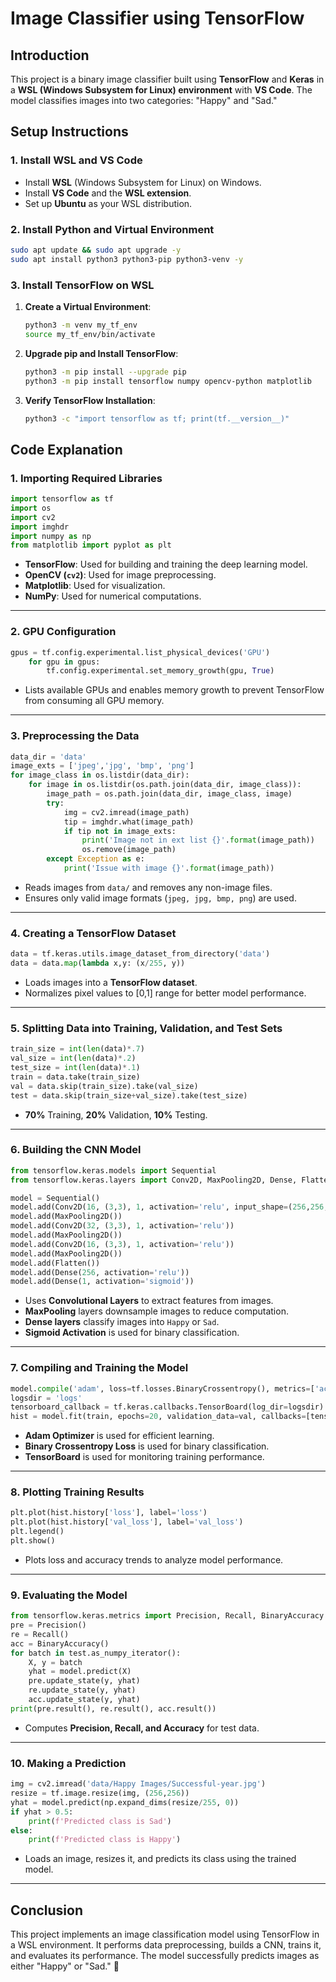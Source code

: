 # Image Classifier using TensorFlow

## Introduction
This project is a binary image classifier built using **TensorFlow** and **Keras** in a **WSL (Windows Subsystem for Linux) environment** with **VS Code**. The model classifies images into two categories: "Happy" and "Sad." 

## Setup Instructions
### 1. Install WSL and VS Code
- Install **WSL** (Windows Subsystem for Linux) on Windows.
- Install **VS Code** and the **WSL extension**.
- Set up **Ubuntu** as your WSL distribution.

### 2. Install Python and Virtual Environment
```bash
sudo apt update && sudo apt upgrade -y
sudo apt install python3 python3-pip python3-venv -y
```

### 3. Install TensorFlow on WSL
1. **Create a Virtual Environment**:
   ```bash
   python3 -m venv my_tf_env
   source my_tf_env/bin/activate
   ```
2. **Upgrade pip and Install TensorFlow**:
   ```bash
   python3 -m pip install --upgrade pip
   python3 -m pip install tensorflow numpy opencv-python matplotlib
   ```
3. **Verify TensorFlow Installation**:
   ```bash
   python3 -c "import tensorflow as tf; print(tf.__version__)"
   ```

## Code Explanation

### 1. **Importing Required Libraries**
```python
import tensorflow as tf
import os 
import cv2
import imghdr
import numpy as np
from matplotlib import pyplot as plt
```
- **TensorFlow**: Used for building and training the deep learning model.
- **OpenCV (`cv2`)**: Used for image preprocessing.
- **Matplotlib**: Used for visualization.
- **NumPy**: Used for numerical computations.

---

### 2. **GPU Configuration**
```python
gpus = tf.config.experimental.list_physical_devices('GPU')
    for gpu in gpus:
        tf.config.experimental.set_memory_growth(gpu, True)
```
- Lists available GPUs and enables memory growth to prevent TensorFlow from consuming all GPU memory.

---

### 3. **Preprocessing the Data**
```python
data_dir = 'data' 
image_exts = ['jpeg','jpg', 'bmp', 'png']
for image_class in os.listdir(data_dir): 
    for image in os.listdir(os.path.join(data_dir, image_class)):
        image_path = os.path.join(data_dir, image_class, image)
        try: 
            img = cv2.imread(image_path)
            tip = imghdr.what(image_path)
            if tip not in image_exts: 
                print('Image not in ext list {}'.format(image_path))
                os.remove(image_path)
        except Exception as e: 
            print('Issue with image {}'.format(image_path))
```
- Reads images from `data/` and removes any non-image files.
- Ensures only valid image formats (`jpeg, jpg, bmp, png`) are used.

---

### 4. **Creating a TensorFlow Dataset**
```python
data = tf.keras.utils.image_dataset_from_directory('data')
data = data.map(lambda x,y: (x/255, y))
```
- Loads images into a **TensorFlow dataset**.
- Normalizes pixel values to [0,1] range for better model performance.

---

### 5. **Splitting Data into Training, Validation, and Test Sets**
```python
train_size = int(len(data)*.7)
val_size = int(len(data)*.2)
test_size = int(len(data)*.1)
train = data.take(train_size)
val = data.skip(train_size).take(val_size)
test = data.skip(train_size+val_size).take(test_size)
```
- **70%** Training, **20%** Validation, **10%** Testing.

---

### 6. **Building the CNN Model**
```python
from tensorflow.keras.models import Sequential
from tensorflow.keras.layers import Conv2D, MaxPooling2D, Dense, Flatten, Dropout

model = Sequential()
model.add(Conv2D(16, (3,3), 1, activation='relu', input_shape=(256,256,3)))
model.add(MaxPooling2D())
model.add(Conv2D(32, (3,3), 1, activation='relu'))
model.add(MaxPooling2D())
model.add(Conv2D(16, (3,3), 1, activation='relu'))
model.add(MaxPooling2D())
model.add(Flatten())
model.add(Dense(256, activation='relu'))
model.add(Dense(1, activation='sigmoid'))
```
- Uses **Convolutional Layers** to extract features from images.
- **MaxPooling** layers downsample images to reduce computation.
- **Dense layers** classify images into `Happy` or `Sad`.
- **Sigmoid Activation** is used for binary classification.

---

### 7. **Compiling and Training the Model**
```python
model.compile('adam', loss=tf.losses.BinaryCrossentropy(), metrics=['accuracy'])
logsdir = 'logs'
tensorboard_callback = tf.keras.callbacks.TensorBoard(log_dir=logsdir)
hist = model.fit(train, epochs=20, validation_data=val, callbacks=[tensorboard_callback])
```
- **Adam Optimizer** is used for efficient learning.
- **Binary Crossentropy Loss** is used for binary classification.
- **TensorBoard** is used for monitoring training performance.

---

### 8. **Plotting Training Results**
```python
plt.plot(hist.history['loss'], label='loss')
plt.plot(hist.history['val_loss'], label='val_loss')
plt.legend()
plt.show()
```
- Plots loss and accuracy trends to analyze model performance.

---

### 9. **Evaluating the Model**
```python
from tensorflow.keras.metrics import Precision, Recall, BinaryAccuracy
pre = Precision()
re = Recall()
acc = BinaryAccuracy()
for batch in test.as_numpy_iterator(): 
    X, y = batch
    yhat = model.predict(X)
    pre.update_state(y, yhat)
    re.update_state(y, yhat)
    acc.update_state(y, yhat)
print(pre.result(), re.result(), acc.result())
```
- Computes **Precision, Recall, and Accuracy** for test data.

---

### 10. **Making a Prediction**
```python
img = cv2.imread('data/Happy Images/Successful-year.jpg')
resize = tf.image.resize(img, (256,256))
yhat = model.predict(np.expand_dims(resize/255, 0))
if yhat > 0.5: 
    print(f'Predicted class is Sad')
else:
    print(f'Predicted class is Happy')
```
- Loads an image, resizes it, and predicts its class using the trained model.

---

## **Conclusion**
This project implements an image classification model using TensorFlow in a WSL environment. It performs data preprocessing, builds a CNN, trains it, and evaluates its performance. The model successfully predicts images as either "Happy" or "Sad." 🚀

